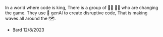 In a world where code is king,
There is a group of 👨‍💻 👩‍💻 who are changing the game.
They use 🚀 genAI to create disruptive code,
That is making waves all around the 🗺.

- Bard 12/8/2023
